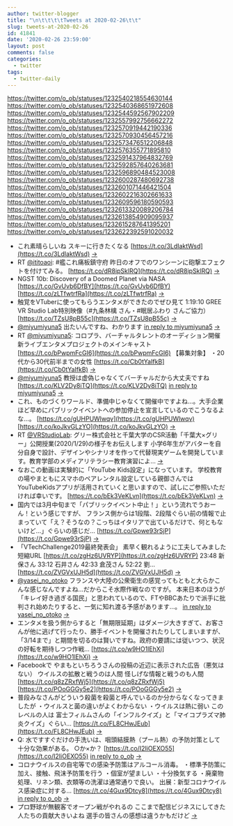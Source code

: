 ```yaml
---
author: twitter-blogger
title: "\n\t\t\t\tTweets at 2020-02-26\t\t"
slug: tweets-at-2020-02-26
id: 41841
date: '2020-02-26 23:59:00'
layout: post
comments: false
categories:
  - twitter
tags:
  - twitter-daily
---
```


https://twitter.com/o_ob/statuses/1232540218554630144 https://twitter.com/o_ob/statuses/1232540368651972608 https://twitter.com/o_ob/statuses/1232544592567902209 https://twitter.com/o_ob/statuses/1232557992756662272 https://twitter.com/o_ob/statuses/1232570919442190336 https://twitter.com/o_ob/statuses/1232570930456457216 https://twitter.com/o_ob/statuses/1232573476512206848 https://twitter.com/o_ob/statuses/1232576355771895810 https://twitter.com/o_ob/statuses/1232591437964832769 https://twitter.com/o_ob/statuses/1232592857640263681 https://twitter.com/o_ob/statuses/1232596890484523008 https://twitter.com/o_ob/statuses/1232600287480692738 https://twitter.com/o_ob/statuses/1232601071446421504 https://twitter.com/o_ob/statuses/1232602216302661633 https://twitter.com/o_ob/statuses/1232609596180590593 https://twitter.com/o_ob/statuses/1232613320089206784 https://twitter.com/o_ob/statuses/1232613854909095937 https://twitter.com/o_ob/statuses/1232615287641395201 https://twitter.com/o_ob/statuses/1232622392591020032  

*   これ素晴らしいね スキーに行きたくなる [https://t.co/3LdIaktWsd](https://t.co/3LdIaktWsd) [->](https://twitter.com/o_ob/statuses/1232540218554630144)
*   RT [@ititoaoi](https://twitter.com/ititoaoi): #艦これ痛板鎮守府 昨日のオフでのワンシーンに砲撃エフェクトを付けてみる。 [https://t.co/dR8ipSklRQ](https://t.co/dR8ipSklRQ) [->](https://twitter.com/o_ob/statuses/1232540368651972608)
*   NGST 10b: Discovery of a Doomed Planet via NASA [https://t.co/GvUvb6DfBY](https://t.co/GvUvb6DfBY) [https://t.co/zLTfwtrfRa](https://t.co/zLTfwtrfRa) [->](https://twitter.com/o_ob/statuses/1232544592567902209)
*   触覚をVTuberに使ってもらうエンタメができたのでぜひ見て 1:19:10 GREE VR Studio Lab特別映像（#九条林檎 さん・#眠居ふわり さんご協力） [https://t.co/TZsU8pB55c](https://t.co/TZsU8pB55c) [->](https://twitter.com/o_ob/statuses/1232557992756662272)
*   [@miyumiyuna5](https://twitter.com/miyumiyuna5) 出たいんですね、わかります [in reply to miyumiyuna5](https://twitter.com/miyumiyuna5/statuses/1232568337537753089) [->](https://twitter.com/o_ob/statuses/1232570919442190336)
*   RT [@miyumiyuna5](https://twitter.com/miyumiyuna5): コロプラ、バーチャルタレントのオーディション開催　新ライブエンタメプロジェクトのメインキャスト [https://t.co/bPwpmFcGI6](https://t.co/bPwpmFcGI6) 【募集対象】 ・20代から30代前半までの女性 [https://t.co/Cb0tYaIfkB](https://t.co/Cb0tYaIfkB) [->](https://twitter.com/o_ob/statuses/1232570930456457216)
*   [@miyumiyuna5](https://twitter.com/miyumiyuna5) 教授は虚偽じゃなくてバーチャルだから大丈夫ですね [https://t.co/KLV2Dy8iTQ](https://t.co/KLV2Dy8iTQ) [in reply to miyumiyuna5](https://twitter.com/miyumiyuna5/statuses/1232571297055395841) [->](https://twitter.com/o_ob/statuses/1232573476512206848)
*   これ、ものづくりワールド、準備中じゃなくて開催中ですよね…。大手企業ほど早めにパブリックイベントへの参加停止を宣言しているのでこうなるよな…。 [https://t.co/gUHPUWlwqv](https://t.co/gUHPUWlwqv) [https://t.co/koJkvGLzYO](https://t.co/koJkvGLzYO) [->](https://twitter.com/o_ob/statuses/1232576355771895810)
*   RT [@VRStudioLab](https://twitter.com/VRStudioLab): グリー株式会社と千葉大学のCSR活動「千葉大×グリー」公開授業(2020/1/29)の様子をお伝えします 小学6年生がアバターを自分自身で設計、デザインやシナリオを作って代替現実ゲームを開発しています。教育学部のメディアリテラシー教育演習によ… [->](https://twitter.com/o_ob/statuses/1232591437964832769)
*   なおこの動画は実験的に「YouTube Kids設定」になっています。 学校教育の場やまともにスマホのペアレンタル設定している親御さんではYouTubeKidsアプリが活用されていくと思いますので、試しにご参照いただければ幸いです。 [https://t.co/bEk3VeKLvn](https://t.co/bEk3VeKLvn) [->](https://twitter.com/o_ob/statuses/1232592857640263681)
*   国内では3月中旬まで「パブリックイベント中止！」という流れでうおーん！という感じですが、 フランス側からは1段階、2段階ぐらい前の情報で止まっていて「え？そうなの？こっちはイタリアで出ているだけで、何ともないけど…」ぐらいの感じだ… [https://t.co/Gpwe93rSjP](https://t.co/Gpwe93rSjP) [->](https://twitter.com/o_ob/statuses/1232596890484523008)
*   「VTechChallenge2019最終発表会」 素早く観れるように工夫してみました 短縮URL [https://t.co/zgHz6UVRYP](https://t.co/zgHz6UVRYP) 23:48 新保さん 33:12 石井さん 42:33 倉茂さん 52:22 劉… [https://t.co/ZVGVxUJH5d](https://t.co/ZVGVxUJH5d) [->](https://twitter.com/o_ob/statuses/1232600287480692738)
*   [@yasei_no_otoko](https://twitter.com/yasei_no_otoko) フランスや大陸の公衆衛生の感覚ってもともと大らかこんな感じなんですよね…だからこそ水際作戦なのですが。 本来日本のほうが「キレイ好き過ぎる国民」と思われているので、FTやBBCあたりで派手に批判され始めたりすると、一気に知れ渡る予感があります…。 [in reply to yasei_no_otoko](https://twitter.com/yasei_no_otoko/statuses/1232600389691703296) [->](https://twitter.com/o_ob/statuses/1232601071446421504)
*   エンタメを扱う側からすると「無期限延期」はダメージ大きすぎて、お客さんが他に逃げて行ったり、勝手イベントを開催されたりしてしまいますが、「3/14まで」と期間を切るのは賢いですね。政府の要請には従いつつ、状況の好転を期待しつつ作戦… [https://t.co/w9HO1lEhXi](https://t.co/w9HO1lEhXi) [->](https://twitter.com/o_ob/statuses/1232602216302661633)
*   Facebookで やまもといちろうさんの投稿の近辺に表示された広告（悪気はない） ウイルスの拡散と戦うのは人間 怪しげな情報と戦うのも人間 [https://t.co/q8zZRxfWj5](https://t.co/q8zZRxfWj5) [https://t.co/POoGGGy5e2](https://t.co/POoGGGy5e2) [->](https://twitter.com/o_ob/statuses/1232609596180590593)
*   普段みなさんがどういう殺菌を殺菌と呼んでいるのか分からなくなってきましたが ・ウイルスと菌の違いがよくわからない ・ウイルスは熱に弱い このレベルの人は 富士フィルムさんの「インフルクイズ」と「マイコプラズマ肺炎クイズ」ぐらい… [https://t.co/FL8CHwJEub](https://t.co/FL8CHwJEub) [->](https://twitter.com/o_ob/statuses/1232613320089206784)
*   Q: 水ですすぐだけの手洗いは、咽頭結膜熱（プール熱）の予防対策として十分な効果がある。 ○か×か？ [https://t.co/I2IiOEXO55](https://t.co/I2IiOEXO55) [in reply to o_ob](https://twitter.com/o_ob/statuses/1232613320089206784) [->](https://twitter.com/o_ob/statuses/1232613854909095937)
*   コロナウイルスの自宅等での感染予防策はアルコール消毒。 ・標準予防策に加え、接触、飛沫予防策を行う ・個室が望ましい ・十分換気する ・廃棄物処理、リネン類、衣類等の洗濯は通常通りで良い。 出展：新型コロナウイルス感染症に対する… [https://t.co/4Gux9Dtcy8](https://t.co/4Gux9Dtcy8) [in reply to o_ob](https://twitter.com/o_ob/statuses/1232613854909095937) [->](https://twitter.com/o_ob/statuses/1232615287641395201)
*   プロ野球が無観客でオープン戦がやれるの ここまで配信ビジネスにしてきた人たちの貢献大きいよね 選手の皆さんの感想は違うかもだけど [->](https://twitter.com/o_ob/statuses/1232622392591020032)